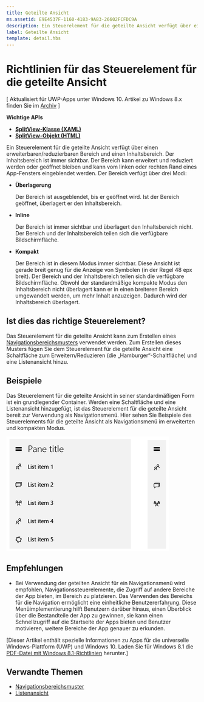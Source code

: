 ```yaml
---
title: Geteilte Ansicht
ms.assetid: E9E4537F-1160-4183-9A83-26602FCFDC9A
description: Ein Steuerelement für die geteilte Ansicht verfügt über einen erweiterbaren/reduzierbaren Bereich und einen Inhaltsbereich.
label: Geteilte Ansicht
template: detail.hbs
---
```


# Richtlinien für das Steuerelement für die geteilte Ansicht


\[ Aktualisiert für UWP-Apps unter Windows 10. Artikel zu Windows 8.x finden Sie im [Archiv](http://go.microsoft.com/fwlink/p/?linkid=619132) \]


**Wichtige APIs**

-   [**SplitView-Klasse (XAML)**](https://msdn.microsoft.com/library/windows/apps/dn864360)
-   [**SplitView-Objekt (HTML)**](https://msdn.microsoft.com/library/windows/apps/dn919970)

Ein Steuerelement für die geteilte Ansicht verfügt über einen erweiterbaren/reduzierbaren Bereich und einen Inhaltsbereich. Der Inhaltsbereich ist immer sichtbar. Der Bereich kann erweitert und reduziert werden oder geöffnet bleiben und kann vom linken oder rechten Rand eines App-Fensters eingeblendet werden. Der Bereich verfügt über drei Modi:

-   **Überlagerung**

    Der Bereich ist ausgeblendet, bis er geöffnet wird. Ist der Bereich geöffnet, überlagert er den Inhaltsbereich.

-   **Inline**

    Der Bereich ist immer sichtbar und überlagert den Inhaltsbereich nicht. Der Bereich und der Inhaltsbereich teilen sich die verfügbare Bildschirmfläche.

-   **Kompakt**

    Der Bereich ist in diesem Modus immer sichtbar. Diese Ansicht ist gerade breit genug für die Anzeige von Symbolen (in der Regel 48 epx breit). Der Bereich und der Inhaltsbereich teilen sich die verfügbare Bildschirmfläche. Obwohl der standardmäßige kompakte Modus den Inhaltsbereich nicht überlagert kann er in einen breiteren Bereich umgewandelt werden, um mehr Inhalt anzuzeigen. Dadurch wird der Inhaltsbereich überlagert.

## <span id="Is_this_the_right_control_"></span><span id="is_this_the_right_control_"></span><span id="IS_THIS_THE_RIGHT_CONTROL_"></span>Ist dies das richtige Steuerelement?


Das Steuerelement für die geteilte Ansicht kann zum Erstellen eines [Navigationsbereichsmusters](nav-pane.md) verwendet werden. Zum Erstellen dieses Musters fügen Sie dem Steuerelement für die geteilte Ansicht eine Schaltfläche zum Erweitern/Reduzieren (die „Hamburger“-Schaltfläche) und eine Listenansicht hinzu.

## <span id="Examples"></span><span id="examples"></span><span id="EXAMPLES"></span>Beispiele


Das Steuerelement für die geteilte Ansicht in seiner standardmäßigen Form ist ein grundlegender Container. Werden eine Schaltfläche und eine Listenansicht hinzugefügt, ist das Steuerelement für die geteilte Ansicht bereit zur Verwendung als Navigationsmenü. Hier sehen Sie Beispiele des Steuerelements für die geteilte Ansicht als Navigationsmenü im erweiterten und kompakten Modus.

![Beispiel für das Menü einer geteilten Ansicht im Überlagerungsmodus und im kompakten Modus](images/controls-splitview-menu01.png)
## <span id="Recommendations"></span><span id="recommendations"></span><span id="RECOMMENDATIONS"></span>Empfehlungen


-   Bei Verwendung der geteilten Ansicht für ein Navigationsmenü wird empfohlen, Navigationssteuerelemente, die Zugriff auf andere Bereiche der App bieten, im Bereich zu platzieren. Das Verwenden des Bereichs für die Navigation ermöglicht eine einheitliche Benutzererfahrung. Diese Menüimplementierung hilft Benutzern darüber hinaus, einen Überblick über die Bestandteile der App zu gewinnen, sie kann einen Schnellzugriff auf die Startseite der Apps bieten und Benutzer motivieren, weitere Bereiche der App genauer zu erkunden.

\[Dieser Artikel enthält spezielle Informationen zu Apps für die universelle Windows-Plattform (UWP) und Windows 10. Laden Sie für Windows 8.1 die [PDF-Datei mit Windows 8.1-Richtlinien](https://go.microsoft.com/fwlink/p/?linkid=258743) herunter.\]

## <span id="related_topics"></span>Verwandte Themen


* [Navigationsbereichsmuster](nav-pane.md)
* [Listenansicht](lists.md)
 

 






<!--HONumber=Mar16_HO1-->


